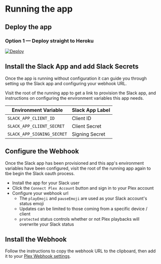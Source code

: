 # Running the app

## Deploy the app

### Option 1 — Deploy straight to Heroku

[![Deploy](https://www.herokucdn.com/deploy/button.svg)](https://heroku.com/deploy)

## Install the Slack App and add Slack Secrets

Once the app is running without configuration it can guide you through setting up the Slack app and configuring your webhook URL.

Visit the root of the running app to get a link to provision the Slack app, and instructions on configuring the environment variables this app needs.

| Environment Variable | Slack App Label |
|-|-|
| `SLACK_APP_CLIENT_ID` | Client ID |
| `SLACK_APP_CLIENT_SECRET` | Client Secret |
| `SLACK_APP_SIGNING_SECRET` | Signing Secret |

## Configure the Webhook

Once the Slack app has been provisioned and this app's environment variables have been configured, visit the root of the running app again to tbe begin the Slack oauth process.
* Install the app for your Slack user
* Click the `Connect Plex Account` button and sign in to your Plex account
* Configure your webhook url
   * The `playEmoji` and `pauseEmoji` are used as your Slack account's status emoji
   * Updates can be limited to those coming from a specific device / client
   * `protected` status controls whether or not Plex playbacks will overwrite your Slack status

## Install the Webhook

Follow the instructions to copy the webhook URL to the clipboard, then add it to your [Plex Webhook settings](https://app.plex.tv/desktop#!/account/webhooks).
